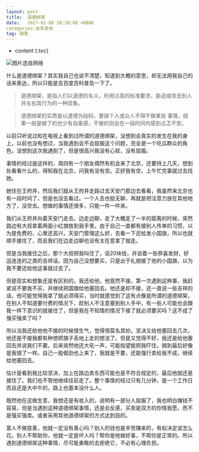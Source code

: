 ```yaml
---
layout: post
title:  道德绑架
date:   2017-01-08 20:38:00 +0800
categories:谈天说地
tag: 随笔
---
```


* content
{:toc}



![图片选自网络](http://image98.360doc.com/DownloadImg/2016/07/1400/75841760_1)

什么是道德绑架？其实我自己也说不清楚，知道到大概的意思，却无法用我自己的话来表达，所以只能是去百度百科普及一下了。

> 道德绑架，是指人们以道德的名义，利用过高的标准要求、胁迫或攻击别人并左右其行为的一种现象。

> 道德绑架的实质是以道德为砝码，要挟个人或众人不得不做某些
事情，结果一般是做了的也少有自豪感，不做的则会在一段时间内感到忐忑不安。

以前只听说过和在电视上看到过所谓的道德绑架，没想到会真实的发生在我的身上，以前也没有想过，当我遇到会不会屈服这个问题，完全是一个吃瓜群众的角色。没想到这次我遇到了，但是很高兴我没有心软，没有屈服。

事情的经过是这样的，周四有一个朋友偶然有机会来了北京，还要待上几天，想到处看看什么的，得知我在北京，问我有没有空。正好我有空，上午忙完事就过去找她。

她住在王府井，然后我们就从王府井走路过去天安门那边去看看，我虽然来北京也有一段时间了，但是也没去看过。一个人去也挺无聊，再就是把注意力放在其他地方了，没空去。想做的事情还很多，只能一件一件来。

我们从王府井向着天安门走去，边走边聊，走了大概走了一半的距离的时候，突然路边有大叔拿着两面小红旗放到我手里。由于自己一直都有接别人传单的习惯，以为是免费的，心里还高兴，天安门管理这么好，去看一下还给发小国旗，所以也就顺手接住了，而且我们在边走边聊也没有太在意拿了就走。

但是当我接住之后，那个大叔把我叫住了，说20块钱，并说着一些恭喜发财，好运连连的之类的吉祥话。因为自己没想要买，只是出于礼貌接了他的小国旗，以为我不要还给他这事就过去了。

但是现实和想象还是有区别的，我还给他，他竟然不接，第一次遇到这种事，我赶紧说不要我不买，并继续把国旗给他塞回去。他还是却不接，还一直说一些吉祥的话，他可能觉得我拿了就必须得买，当时就感觉到了这有点像是所谓的道德绑架，在别人不知道要付费的情况下，趁别人不注意塞到别人手中，有一些人可能也会跟我一样下意识的就接住了，但是我在不知情的情况下接了就必须要买吗？这不成了强买强卖了吗？

所以当我还给他他不接的时候很生气，觉得很莫名其妙。坚决又给他塞回去几次，他还是不接我都有种想把旗子丢地上走的想法了。但是又觉得不好，我还是给他塞回去并说我们不要。后来突然他还大吼一声，可能指望能把我吓住。搞到最后好像是我错了一样。自己一股倔劲也上来了，我就是不要，还能强行卖给我不成，继续给他塞回去。

估计是看到我比较坚决，加上在路边卖东西可能也是不符合规定的，最后他就还是接住了。我们也不管他继续往前走了。整个事情的经过只有几分钟，是一个工作日而且还是大中午的，路上也基本没什么人。

既然他在这做生意，我想还是有收入的，说明有一部分人屈服了，我也明白赚钱不容易，但是当遇到这种道德绑架事情，还是会反感，买卖是双方的你情我愿，而不是强买强卖。或者采用其他道德绑架的方式达到目的。

富人不做慈善，他就一定没有善心吗？别人的钱也是辛苦赚来的，有权决定该怎么花。别人不帮助你，他就一定是坏人吗？帮你是他做好事，不帮你是正常的。所以遇到道德绑架这种事情，尽可能勇敢的去拒绝它，不必有心理负担。
